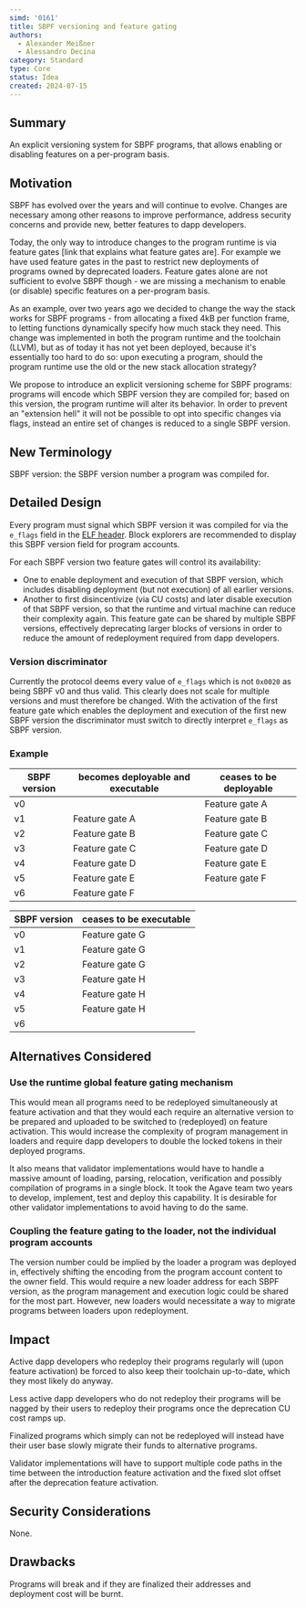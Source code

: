 ```yaml
---
simd: '0161'
title: SBPF versioning and feature gating
authors:
  - Alexander Meißner
  - Alessandro Decina
category: Standard
type: Core
status: Idea
created: 2024-07-15
---
```


## Summary

An explicit versioning system for SBPF programs, that allows enabling or
disabling features on a per-program basis.

## Motivation

SBPF has evolved over the years and will continue to evolve. Changes are
necessary among other reasons to improve performance, address security concerns
and provide new, better features to dapp developers.

Today, the only way to introduce changes to the program runtime is via feature
gates [link that explains what feature gates are]. For example we have used
feature gates in the past to restrict new deployments of programs owned by
deprecated loaders. Feature gates alone are not sufficient to evolve SBPF
though - we are missing a mechanism to enable (or disable) specific features on
a per-program basis.

As an example, over two years ago we decided to change the way the stack works
for SBPF programs - from allocating a fixed 4kB per function frame, to letting
functions dynamically specify how much stack they need. This change was
implemented in both the program runtime and the toolchain (LLVM), but as of
today it has not yet been deployed, because it's essentially too hard to do so:
upon executing a program, should the program runtime use the old or the new
stack allocation strategy?

We propose to introduce an explicit versioning scheme for SBPF programs:
programs will encode which SBPF version they are compiled for; based on this
version, the program runtime will alter its behavior. In order to prevent an
"extension hell" it will not be possible to opt into specific changes via
flags, instead an entire set of changes is reduced to a single SBPF version.

## New Terminology

SBPF version: the SBPF version number a program was compiled for.

## Detailed Design

Every program must signal which SBPF version it was compiled for via
the `e_flags` field in the
[ELF header](https://refspecs.linuxfoundation.org/elf/gabi4+/ch4.eheader.html).
Block explorers are recommended to display this SBPF version field for program
accounts.

For each SBPF version two feature gates will control its availability:

- One to enable deployment and execution of that SBPF version, which includes
disabling deployment (but not execution) of all earlier versions.
- Another to first disincentivize (via CU costs) and later disable execution
of that SBPF version, so that the runtime and virtual machine can reduce their
complexity again. This feature gate can be shared by multiple SBPF versions,
effectively deprecating larger blocks of versions in order to reduce the amount
of redeployment required from dapp developers.

### Version discriminator

Currently the protocol deems every value of `e_flags` which is not `0x0020` as
being SBPF v0 and thus valid. This clearly does not scale for multiple versions
and must therefore be changed. With the activation of the first feature gate
which enables the deployment and execution of the first new SBPF version the
discriminator must switch to directly interpret `e_flags` as SBPF version.

### Example

| SBPF version | becomes deployable and executable | ceases to be deployable |
| ------------ | --------------------------------- | ----------------------- |
| v0           |                                   | Feature gate A          |
| v1           | Feature gate A                    | Feature gate B          |
| v2           | Feature gate B                    | Feature gate C          |
| v3           | Feature gate C                    | Feature gate D          |
| v4           | Feature gate D                    | Feature gate E          |
| v5           | Feature gate E                    | Feature gate F          |
| v6           | Feature gate F                    |                         |

| SBPF version | ceases to be executable |
| ------------ | ----------------------- |
| v0           | Feature gate G          |
| v1           | Feature gate G          |
| v2           | Feature gate G          |
| v3           | Feature gate H          |
| v4           | Feature gate H          |
| v5           | Feature gate H          |
| v6           |                         |

## Alternatives Considered

### Use the runtime global feature gating mechanism

This would mean all programs need to be redeployed simultaneously at feature
activation and that they would each require an alternative version to be
prepared and uploaded to be switched to (redeployed) on feature activation.
This would increase the complexity of program management in loaders and require
dapp developers to double the locked tokens in their deployed programs.

It also means that validator implementations would have to handle a massive
amount of loading, parsing, relocation, verification and possibly compilation
of programs in a single block. It took the Agave team two years to develop,
implement, test and deploy this capability. It is desirable for other validator
implementations to avoid having to do the same.

### Coupling the feature gating to the loader, not the individual program accounts

The version number could be implied by the loader a program was deployed in,
effectively shifting the encoding from the program account content to the owner
field. This would require a new loader address for each SBPF version, as the
program management and execution logic could be shared for the most part.
However, new loaders would necessitate a way to migrate programs between
loaders upon redeployment.

## Impact

Active dapp developers who redeploy their programs regularly will (upon feature
activation) be forced to also keep their toolchain up-to-date, which they most
likely do anyway.

Less active dapp developers who do not redeploy their programs will be nagged
by their users to redeploy their programs once the deprecation CU cost ramps
up.

Finalized programs which simply can not be redeployed will instead have their
user base slowly migrate their funds to alternative programs.

Validator implementations will have to support multiple code paths in the time
between the introduction feature activation and the fixed slot offset after the
deprecation feature activation.

## Security Considerations

None.

## Drawbacks

Programs will break and if they are finalized their addresses and deployment
cost will be burnt.
